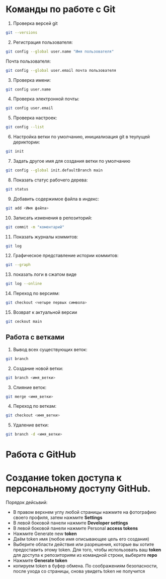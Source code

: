 # Команды по работе с Git

1. Проверка версей git
```sh
git --versions
```
2. Регистрация пользователя:

```sh
git config --global user.name "Имя пользователя"
```

Почта пользователя:

```sh
git config --global user.email почта пользователя
```

3. Проверка имени:
```sh
git config user.name
```

4. Проверка электронной почты:

```sh
git config user.email
```

5. Проверка настроек:

```sh
git config --list
```

6. Настройка ветки по умолчанию, инициализация git в теулущей дериктории:

```sh
git init
```

7. Задать другое имя для создания ветки по умолчанию

```sh
git config --global init.defaultBranch main
```

8. Показать статус рабочего дерева:

```sh
git status
```

9. Добавить содержимое файла в индекс:

```sh
git add <Имя файла>
```

10. Записать изменения в репозиторий:

```sh
git commit -m "коментарий"
```

11. Показать журналы коммитов:

```sh
git log
```

12. Графическое представление истории коммитов:

```sh
git --graph
```

13. показать логи в сжатом виде

```sh
git log --online
```

14. Переход по версиям:

```sh
git checkout <четыре первых символа>
```

15. Возврат к актуальной версии

```sh
git ceckout main
```

## Работа с ветками

1. Вывод всех существующих веток:

```sh
git branch
```

2. Создание новой ветки:

```sh
git branch <имя_ветки>
```

3. Слияние веток:

```sh
git merge <имя_ветки>
```

4. Переход по веткам:

```sh
git checkout <имя_ветки>
```

5. Удаление ветки:

```sh
git branch -d <имя_ветки>
```

# Работа с GitHub

# Создание token доступа к персональному доступу GitHub.
Порядок дейсьвий:
* В правом верхнем углу любой страницы нажмите на фотографию своего профиля, затем нажмите __Settings__
* В левой боковой панели нажмите __Developer settings__
* В левой боковой панели нажмите Personal __access tokens__
* Нажмите Generate new __token__
* Даём token имя (любое имя описывающее цель его создания)
* Выберите области действия или разрешения, которые вы хотите предоставить этому token. Для того, чтобы использовать ваш __token__ для доступа к репозиториям из командной строки, выберите __repo__
* Нажмите __Generate token__
* копируем token в буфер обмена. По соображениям безопасности, после ухода со страницы, снова увидеть token не получится